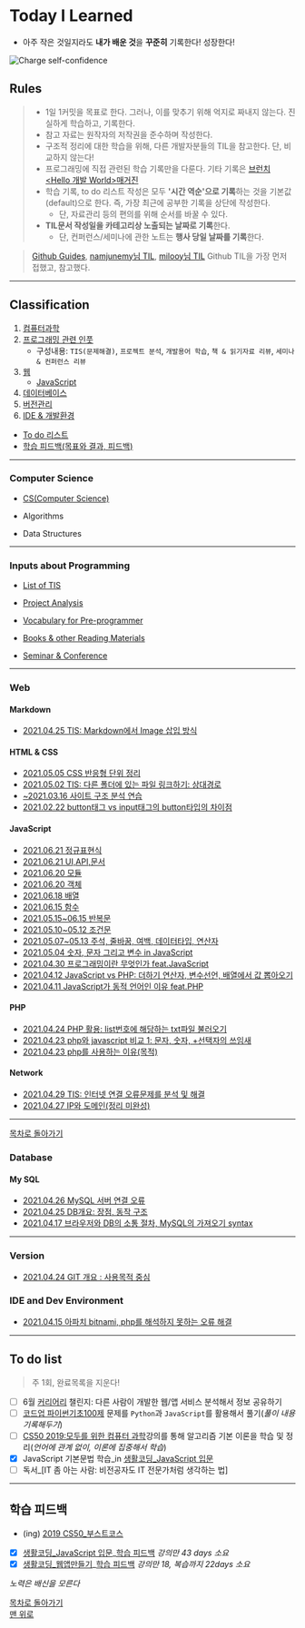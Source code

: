 # Today I Learned

* 아주 작은 것일지라도 **내가 배운 것**을 **꾸준히** 기록한다! 성장한다!

![Charge self-confidence](https://media.giphy.com/media/E72zBwfDfxRwLu5vbB/giphy.gif)

## Rules

> * 1일 1커밋을 목표로 한다. 그러나, 이를 맞추기 위해 억지로 짜내지 않는다. 진실하게 학습하고, 기록한다.
> * 참고 자료는 원작자의 저작권을 준수하며 작성한다. <!--(내용 언급이 아닌 링크 작성은 가능한것인지? 알아볼 것)-->
> * 구조적 정리에 대한 학습을 위해, 다른 개발자분들의 TIL을 참고한다. 단, 비교하지 않는다!
> * 프로그래밍에 직접 관련된 학습 기록만을 다룬다. 기타 기록은 [브런치 <Hello 개발 World>매거진](https://brunch.co.kr/magazine/this)
> * 학습 기록, to do 리스트 작성은 모두 **'시간 역순'으로 기록**하는 것을 기본값(default)으로 한다. 즉, 가장 최근에 공부한 기록을 상단에 작성한다.
>   * 단, 자료관리 등의 편의를 위해 순서를 바꿀 수 있다.
> * **TIL문서 작성일을 카테고리상 노출되는 날짜로 기록**한다.
>   * 단, 컨퍼런스/세미나에 관한 노트는 **행사 당일 날짜를 기록**한다.

> [Github Guides](https://guides.github.com/features/mastering-markdown/),
> [namjunemy님 TIL](https://github.com/namjunemy/TIL#readme),
> [milooy님 TIL](https://github.com/milooy/TIL) Github TIL을 가장 먼저 접했고, 참고했다.
----

## Classification

1. [컴퓨터과학](#computer-science)
2. [프로그래밍 관련 인풋](#inputs-about-programming)
    * 구성내용: `TIS(문제해결)`, `프로젝트 분석`, `개발용어 학습`, `책 & 읽기자료 리뷰`, `세미나 & 컨퍼런스 리뷰`
3. [웹](#web)
    * [JavaScript](#javascript)
4. [데이터베이스](#database)
5. [버전관리](#version)
6. [IDE & 개발환경](#ide-and-dev-environment)
* [To do 리스트](#to-do-list)
* [학습 피드백(목표와 결과, 피드백)](#학습-피드백)

----
<!--TIS 또는 트러블슈팅 카테고리 만들기_트러블슈팅 내용을 각 학습노트에 적더라도, 해결한 문제의 제목과 해결방식을 요약해서 따로 정리해두는 리스트 필요! 이 카테고리가 바로 그 리스트! / 학습내용과 트러블슈팅을 따로 구분하여, 후에 참고하기 편리하게 하기 위해서다.-->
### Computer Science

* [CS(Computer Science)](https://github.com/ShinAhYoung21/TIL/blob/main/CS50/CS50_0.md)

* Algorithms

* Data Structures
----
### Inputs about Programming

* [List of TIS](https://github.com/ShinAhYoung21/TIL/blob/main/category_list/tisList.md)

* [Project Analysis](https://github.com/ShinAhYoung21/TIL/blob/main/pjt_analysis/pjt_0_careerly.md)

* [Vocabulary for Pre-programmer](https://github.com/ShinAhYoung21/TIL/blob/main/category_list/voca.md)

* [Books & other Reading Materials](https://github.com/ShinAhYoung21/TIL/blob/main/category_list/readings.md)

* [Seminar & Conference](https://github.com/ShinAhYoung21/TIL/blob/main/Seminar/seminar.md)

----
### Web

#### Markdown

* [2021.04.25 TIS: Markdown에서 Image 삽입 방식](https://github.com/ShinAhYoung21/TIL/blob/main/Markdown/md_1.md)

#### HTML & CSS

* [2021.05.05 CSS 반응형 단위 정리](https://github.com/ShinAhYoung21/TIL/blob/main/HTML&CSS/css_1_resp.md)
* [2021.05.02 TIS: 다른 폴더에 있는 파일 링크하기: 상대경로](https://github.com/ShinAhYoung21/TIL/blob/main/HTML&CSS/html_1_path.md)
* [~2021.03.16 사이트 구조 분석 연습](https://archive-shin.tistory.com/category/TIL:%20practices/%EC%82%AC%EC%9D%B4%ED%8A%B8%20%EB%B6%84%EC%84%9D?page=1)
* [2021.02.22 button태그 vs input태그의 button타입의 차이점](https://archive-shin.tistory.com/8?category=1193426)

#### JavaScript

* [2021.06.21 정규표현식](https://github.com/ShinAhYoung21/TIL/blob/main/JS/js_11_regularex.md)
* [2021.06.21 UI,API,문서](https://github.com/ShinAhYoung21/TIL/blob/main/JS/js_10_uiapi.md)
* [2021.06.20 모듈](https://github.com/ShinAhYoung21/TIL/blob/main/JS/js_9_module.md)
* [2021.06.20 객체](https://github.com/ShinAhYoung21/TIL/blob/main/JS/js_8_obj.md)
* [2021.06.18 배열](https://github.com/ShinAhYoung21/TIL/blob/main/JS/js_7_array.md)
* [2021.06.15 함수](https://github.com/ShinAhYoung21/TIL/blob/main/JS/js_6_function.md)
* [2021.05.15~06.15 반복문](https://github.com/ShinAhYoung21/TIL/blob/main/JS/js_5_loop.md)
* [2021.05.10~05.12 조건문](https://github.com/ShinAhYoung21/TIL/blob/main/JS/js_4_cond.md)
* [2021.05.07~05.13 주석, 줄바꿈, 여백, 데이터타입, 연산자](https://github.com/ShinAhYoung21/TIL/blob/main/JS/js_3_commentToOperator.md)
* [2021.05.04 숫자, 문자 그리고 변수 in JavaScript](https://github.com/ShinAhYoung21/TIL/blob/main/JS/js_2_numToVar.md)
* [2021.04.30 프로그래밍이란 무엇인가 feat.JavaScript](https://github.com/ShinAhYoung21/TIL/blob/main/JS/js_1.md)
* [2021.04.12 JavaScript vs PHP: 더하기 연산자, 변수선언, 배열에서 값 뽑아오기](https://archive-shin.tistory.com/52?category=1193427)
* [2021.04.11 JavaScript가 동적 언어인 이유 feat.PHP](https://archive-shin.tistory.com/51?category=1193427)

#### PHP

* [2021.04.24 PHP 활용: list번호에 해당하는 txt파일 불러오기](https://github.com/ShinAhYoung21/TIL/blob/main/PHP/php_3.md)
* [2021.04.23 php와 javascript 비교 1: 문자, 숫자, +선택자의 쓰임새](https://github.com/ShinAhYoung21/TIL/blob/main/PHP/php_2.md)
* [2021.04.23 php를 사용하는 이유(목적)](https://github.com/ShinAhYoung21/TIL/blob/main/PHP/php_1.md)

#### Network

* [2021.04.29 TIS: 인터넷 연결 오류문제를 분석 및 해결](https://github.com/ShinAhYoung21/TIL/blob/main/Network/nw_2.md)
* [2021.04.27 IP와 도메인(정리 미완성)](https://github.com/ShinAhYoung21/TIL/blob/main/Network/nw_1.md)
----
[목차로 돌아가기](#classification)

### Database

#### My SQL

* [2021.04.26 MySQL 서버 연결 오류](https://github.com/ShinAhYoung21/TIL/blob/main/DB/error_1.md)
* [2021.04.25 DB개요: 장점, 동작 구조](https://github.com/ShinAhYoung21/TIL/blob/main/DB/db_1.md)
* [2021.04.17 브라우저와 DB의 소통 절차, MySQL의 가져오기 syntax](https://archive-shin.tistory.com/59?category=1198036)
----
### Version

* [2021.04.24 GIT 개요 : 사용목적 중심](https://github.com/ShinAhYoung21/TIL/blob/main/GIT_GitHub/git_1.md)

### IDE and Dev Environment

* [2021.04.15 아파치 bitnami, php를 해석하지 못하는 오류 해결](https://archive-shin.tistory.com/57?category=1197772)
----
## To do list

> 주 1회, 완료목록을 지운다!

- [ ] 6월 [커리어리](https://careerly.co.kr/profiles/210528) 챌린지: 다른 사람이 개발한 웹/앱 서비스 분석해서 정보 공유하기
- [ ] [코드업 파이썬기초100제](https://www.codeup.kr/problemsetsol.php?psid=33) 문제를 `Python`과 `JavaScript`를 활용해서 풀기(*풀이 내용 기록해두기*)
- [ ] [CS50 2019:모두를 위한 컴퓨터 과학](https://www.boostcourse.org/cs112)강의를 통해 알고리즘 기본 이론을 학습 및 정리(*언어에 관계 없이, 이론에 집중해서 학습*)
- [X] JavaScript 기본문법 학습_in [생활코딩_JavaScript 입문](https://youtube.com/playlist?list=PLuHgQVnccGMA4uSig3hCjl7wTDeyIeZVU)
- [ ] 독서_[IT 좀 아는 사람: 비전공자도 IT 전문가처럼 생각하는 법]
----
## 학습 피드백

* (ing) [2019 CS50_부스트코스](https://www.boostcourse.org/cs112)
* [X] [생활코딩_JavaScript 입문](https://youtube.com/playlist?list=PLuHgQVnccGMA4uSig3hCjl7wTDeyIeZVU)_[학습 피드백](https://github.com/ShinAhYoung21/TIL/blob/main/goal_result/JS_syntax.md) *강의만 43 days 소요*
* [X] [생활코딩_웹앱만들기](https://youtube.com/playlist?list=PLuHgQVnccGMAE4Sn_SYvMw5-qEADJcU-X)_[학습 피드백](https://github.com/ShinAhYoung21/TIL/blob/main/goal_result/webApp.md) *강의만 18, 복습까지 22days 소요*

*노력은 배신을 모른다*

[목차로 돌아가기](#classification) <br/>
[맨 위로](#today-i-learned)